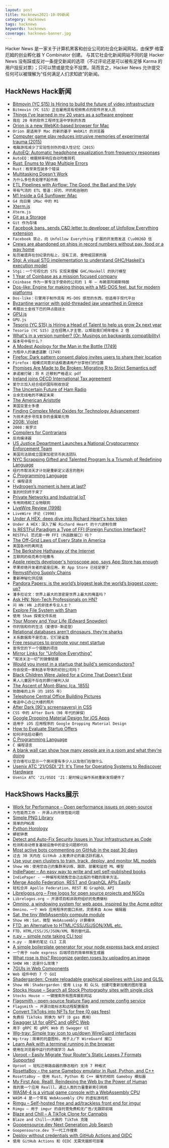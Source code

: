 ```yaml
---
layout: post
title: Hacknews2021-10-09新闻
category: Hacknews
tags: hacknews
keywords: hacknews
coverage: hacknews-banner.jpg
---
```


Hacker News 是一家关于计算机黑客和创业公司的社会化新闻网站，由保罗·格雷厄姆的创业孵化器 Y Combinator 创建。
与其它社会化新闻网站不同的是 Hacker News 没有踩或反对一条提交新闻的选项（不过评论还是可以被有足够 Karma 的用户投反对票）；只可以赞或是完全不投票。简而言之，Hacker News 允许提交任何可以被理解为“任何满足人们求知欲”的新闻。

## HackNews Hack新闻


- [Bitmovin (YC S15) Is Hiring to build the future of video infrastructure](https://bitmovin.com/careers/)
- `Bitmovin（YC S15）正在雇用具有视频焦点的软件开发人员`
- [Things I’ve learned in my 20 years as a software engineer](https://www.simplethread.com/20-things-ive-learned-in-my-20-years-as-a-software-engineer/)
- `我在 20 年的软件工程师生涯中学到的东西`
- [Orion is a new WebKit-based browser for Mac](https://browser.kagi.com/)
- `Orion 是适用于 Mac 的新的基于 WebKit 的浏览器`
- [Computer game play reduces intrusive memories of experimental trauma (2015)](https://www.ncbi.nlm.nih.gov/pmc/articles/PMC4526368/)
- `电脑游戏减少了实验性创伤的侵入性记忆（2015）`
- [AutoEQ: Automatic headphone equalization from frequency responses](https://github.com/jaakkopasanen/AutoEq)
- `AutoEQ：根据频率响应自动均衡耳机`
- [Rust: Enums to Wrap Multiple Errors](https://fettblog.eu/rust-enums-wrapping-errors/)
- `Rust：枚举来包装多个错误`
- [Multitasking Doesn't Work](https://health.clevelandclinic.org/science-clear-multitasking-doesnt-work/)
- `为什么多任务处理不起作用`
- [ETL Pipelines with Airflow: The Good, the Bad and the Ugly](https://airbyte.io/blog/airflow-etl-pipelines)
- `带有气流的 ETL 管道：好的、坏的和丑陋的`
- [M1 Inside a G4 Sunflower iMac](https://twitter.com/ColbySheets/status/1445513559580893200)
- `G4 向日葵 iMac 中的 M1`
- [Xterm.js](http://xtermjs.org/)
- `Xterm.js`
- [Git as a Storage](https://bronevichok.ru/posts/git-as-a-storage.html)
- `Git 作为存储`
- [Facebook bans, sends C&D letter to developer of Unfollow Everything extension](https://www.techspot.com/news/91650-facebook-bans-sends-cease-desist-letter-developer-unfollow.html)
- `Facebook 禁止，向 Unfollow Everything 扩展的开发商发送 C\u0026D 信`
- [Crews are abandoned on ships in record numbers without pay, food or a way home](https://www.wsj.com/articles/crews-are-abandoned-on-ships-in-record-numbers-without-pay-food-or-a-way-home-11633699978)
- `船员被遗弃在创纪录的船上，没有工资、食物或回家的路`
- [Stgi: A visual STG implementation to understand GHC/Haskell's execution model](https://github.com/quchen/stgi)
- `Stgi：一个可视化的 STG 实现来理解 GHC/Haskell 的执行模型`
- [1 Year of Coinbase as a mission focused company](https://twitter.com/brian_armstrong/status/1443727729476530178)
- `Coinbase 作为一家专注于使命的公司的 1 年 – 布赖恩阿姆斯特朗`
- [Dos-like: Engine for making things with a MS-DOS feel, but for modern platforms](https://github.com/mattiasgustavsson/dos-like)
- `Dos-like：引擎用于制作具有 MS-DOS 感觉的东西，但适用于现代平台`
- [Byzantine warrior with gold-threaded jaw unearthed in Greece](https://www.livescience.com/byzantine-warrior-fractured-jaw)
- `希腊出土金线下巴的拜占庭战士`
- [GPU.js](https://gpu.rocks/#/)
- `GPU.js`
- [Tesorio (YC S15) is Hiring a Head of Talent to help us grow 2x next year](https://jobs.lever.co/tesorio/cb6976de-e744-4f68-b10a-a9c2c62b3911)
- `Tesorio (YC S15) 正在招聘人才主管，以帮助我们明年增长 2 倍`
- [What's in a version number? (Or: Musings on backwards compatibility)](https://alexgaynor.net/2021/oct/07/whats-in-a-version-number/)
- `版本号中有什么？ `
- [A Modest Apology for the Man in the Bottle (1749)](https://publicdomainreview.org/collection/bottleman/)
- `为瓶中人的谦虚道歉（1749）`
- [Firefox: Dark pattern consent dialog invites users to share their location](https://www.theregister.com/2021/10/08/mozilla_adding_sponsored_search_results/)
- `Firefox：暗模式同意对话框邀请用户分享他们的位置`
- [Promises Are Made to Be Broken: Migrating R to Strict Semantics pdf](http://aviral.io/static/pdfs/promises-are-made-to-be-broken.pdf)
- `承诺被打破：将 R 迁移到严格语义 pdf`
- [Ireland joins OECD International Tax agreement](https://www.gov.ie/en/press-release/59812-ireland-joins-oecd-international-tax-agreement/)
- `爱尔兰加入经合组织国际税收协定`
- [The Uncertain Future of Ham Radio](https://spectrum.ieee.org/ham-radio)
- `业余无线电的不确定未来`
- [The American Aristotle](https://aeon.co/essays/charles-sanders-peirce-was-americas-greatest-thinker)
- `美国亚里士多德`
- [Finding Complex Metal Oxides for Technology Advancement](http://ai.googleblog.com/2021/10/finding-complex-metal-oxides-for.html)
- `为技术进步寻找复杂的金属氧化物`
- [2008: Violet](https://if50.substack.com/p/2008-violet)
- `2008：紫罗兰`
- [Compilers for Contrarians](https://crypto.stanford.edu/~blynn/compiler/)
- `反向编译器`
- [US Justice Department Launches a National Cryptocurrency Enforcement Team](https://therecord.media/justice-department-launches-a-national-cryptocurrency-enforcement-team/)
- `美国司法部成立国家加密货币执法团队`
- [NYC Scrapping Gifted and Talented Program Is a Triumph of Redefining Language](https://reason.com/2021/10/08/nyc-scrapping-gifted-and-talented-program-is-a-triumph-of-redefining-language/)
- `纽约市取消天才计划是重新定义语言的胜利`
- [Ć Programming Language](https://github.com/pfusik/cito)
- `Ć 编程语言`
- [Hydrogen’s moment is here at last?](https://www.economist.com/leaders/2021/10/09/hydrogens-moment-is-here-at-last)
- `氢的时刻终于来了`
- [Private Networks and Industrial IoT](https://www.privatelteand5g.com/private-networks-and-industrial-iot-remote-monitoring-and-control-of-industry-4-0-for-dynamic-decision-making/)
- `专用网络和工业物联网`
- [LiveWire Review (1998)](https://philip.greenspun.com/wtr/livewire.html)
- `LiveWire 评论 (1998)`
- [Under A HEX: deep dive into Richard Heart's hex token](https://medium.com/@TooWumboToFail/under-a-hex-396847b86e57)
- `Under A HEX：深入了解 Richard Heart 的十六进制令牌`
- [Is RESTFul Paradigm a Type of FFI (Foreign Function Interface)?](item?id=28797627)
- `RESTFul 范式是一种 FFI（外函数接口）吗？`
- [The Off-Grid Laws of Every State in America](https://www.primalsurvivor.net/living-off-grid-legal/)
- `美国各州的离网法`
- [The Berkshire Hathaway of the Internet](https://awilkinson.medium.com/the-berkshire-hathaway-of-the-internet-391a8ee83db)
- `互联网的伯克希尔哈撒韦`
- [Apple rejects developer's horoscope app, says App Store has enough](https://www.imore.com/apple-rejects-developers-horoscope-app-says-app-store-has-enough)
- `苹果拒绝开发者的星座应用，称 App Store 已经足够了`
- [Remystifying Supply Chains](https://studio.ribbonfarm.com/p/remystifying-supply-chains)
- `重新神秘化供应链`
- [Pandora Papers: is the world’s biggest leak the world’s biggest cover-up?](https://www.michaelwest.com.au/pandora-papers-is-the-worlds-biggest-leak-the-worlds-biggest-cover-up/)
- `潘多拉论文：世界上最大的泄密是世界上最大的掩盖吗？`
- [Ask HN: Non-Tech Professionals on HN?](item?id=28788540)
- `问 HN：HN 上的非技术专业人士？`
- [Explore File System with Sham](http://orion.feralhosting.com:8888/do-one-thing-with-ls.html)
- `使用 Sham 探索文件系统`
- [Your Money and Your Life (Edward Snowden)](https://edwardsnowden.substack.com/p/cbdcs)
- `你的钱和你的生活（爱德华·斯诺登）`
- [Relational databases aren’t dinosaurs, they’re sharks](https://www.simplethread.com/relational-databases-arent-dinosaurs-theyre-sharks/)
- `关系数据库不是恐龙，它们是鲨鱼`
- [Free resources to promote your next startup](https://github.com/trekhleb/promote-your-next-startup)
- `宣传您的下一个很酷的项目`
- [Mirror Links for "Unfollow Everything"](https://www.reddit.com/r/programming/comments/q3smfr/unfollow_everything_developer_banned_for_life/)
- `“取消关注一切”的镜像链接`
- [Would you invest in a startup that build's semiconductors?](https://infiniteseconds.com)
- `你会投资一家制造半导体的初创公司吗？`
- [Black Children Were Jailed for a Crime That Doesn’t Exist](https://www.propublica.org/article/black-children-were-jailed-for-a-crime-that-doesnt-exist)
- `黑人儿童因不存在的罪行被判入狱`
- [The Ascent of Mont-Blanc (ca. 1855)](https://publicdomainreview.org/collection/mont-blanc-ascent/)
- `勃朗峰的上升（约 1855 年）`
- [Telephone Central Office Building Pictures](http://www.co-buildings.com/)
- `电话中心办公大楼的照片`
- [After Dark (90's screensavers) in CSS](https://www.bryanbraun.com/after-dark-css/#)
- `CSS 中的 After Dark（90 年代的屏保）`
- [Google Dropping Material Design for iOS Apps](https://sixcolors.com/link/2021/10/googles-apps-to-embrace-ios-on-ios/)
- `适用于 iOS 应用程序的 Google Dropping Material Design`
- [How to Evaluate Startup Offers](https://faingezicht.com/articles/2021/09/20/evaluating-startup-offers/)
- `如何评估启动要约`
- [Ć Programming Language](https://github.com/pfusik/cito/blob/master/ci.md)
- `Ć 编程语言`
- [A blank wall can show how many people are in a room and what they’re doing](https://www.scientificamerican.com/article/a-blank-wall-can-show-how-many-people-are-in-a-room-and-what-theyre-doing/)
- `空白墙可以显示一个房间里有多少人以及他们在做什么`
- [Usenix ATC '21/OSDI '21: It's Time for Operating Systems to Rediscover Hardware](https://www.youtube.com/watch?v=36myc8wQhLo)
- `Usenix ATC '21/OSDI '21：是时候让操作系统重新发现硬件了`


## HackShows Hacks展示

- [ Work for Performance – Open performance issues on open-source](https://www.workforperformance.com/)
- `为性能而工作 - 开源上的开放性能问题`
- [ Simple PNG Library](https://github.com/randy408/libspng)
- `简单的PNG库`
- [ Python Horology](https://github.com/mjmikulski/horology)
- `蟒蛇钟表`
- [ Detect and Auto-Fix Security Issues in Your Infrastructure as Code](https://shisho.dev/posts/introducing-shisho-cloud)
- `检测和自动修复基础设施中的安全问题即代码`
- [ Most active bots commenting on GitHub in the past 30 days](https://play.axiom.co/axiom-play-qf1k/explorer?qid=SXmcgdLrEvY-r0kdzw)
- `过去 30 天内在 GitHub 上发表评论的最活跃机器人`
- [ Use your own clusters to train, track, deploy, and monitor ML models](https://iko.ai)
- `Show HN：使用您自己的集群来训练、跟踪、部署和监控 ML 模型`
- [ IndiePaper – An easy way to write and sell self-published books](https://indiepaper.me)
- `IndiePaper - 一种编写和销售您自己出版的书籍的简单方法。`
- [ Merge Apollo Federation, REST and GraphQL APIs Easily](https://github.com/wundergraph/wundergraph-demo)
- `轻松合并 Apollo Federation、REST 和 GraphQL API`
- [ Librelogos.org – Free logos for open source projects and NGOs](https://www.librelogos.org/)
- `Librelogos.org – 开源项目和非政府组织的免费徽标`
- [ Omnino, a windowing system for web apps, inspired by the Acme editor](https://github.com/bopwerks/omnino)
- `Omnino，一个 Web 应用程序的窗口系统，灵感来自 Acme 编辑器`
- [ Sat, the tiny WebAssembly compute module](https://github.com/suborbital/sat)
- `Show HN：Sat，微型 WebAssembly 计算模块`
- [ FTD, an Alternative to HTML/CSS/JS/JSON/XML etc.](https://www.fifthtry.com/ftd/)
- `FTD，HTML/CSS/JS/JSON/XML 等的替代品。`
- [ n.py − simple note taking CLI tool](https://git.bitmycode.com/sodimel/n)
- `n.py - 简单的笔记 CLI 工具`
- [ A simple boilerplate generator for your node express back end project](https://github.com/gunvantsr/expressgen)
- `一个用于 node express 后端项目的简单样板生成器`
- [ What rose is this? Recognize garden roses by uploading an image](https://www.whatroseisthis.com)
- `SHOW HN：这是什么玫瑰？`
- [ 7GUIs in Web Components](https://i5ik.github.io/_____/7guis/)
- `Web 组件中的 7 个 GUI`
- [ Shadergarden: Create reloadable graphical pipelines with Lisp and GLSL](https://blog.tonari.no/shadergarden)
- `Show HN：Shadergarden：使用 Lisp 和 GLSL 创建可重新加载的图形管道`
- [ Stocks House – Search all Stock Photography sites with single click](https://stockshouse.co)
- `Stocks House – 一键搜索所有图库摄影网站`
- [ Flagsmith – open-source feature flag and remote config service](https://github.com/Flagsmith/flagsmith)
- `Flagsmith – 开源功能标志和远程配置服务`
- [ Convert TikToks into NFTs for free (0 gas fees)](https://sqillful.com/)
- `免费将 TikToks 转换为 NFT（0 gas 费用）`
- [ Swagger UI for gRPC and gRPC Web](https://blog.gendocu.com/posts/gendocu-v0.4-beta-release/)
- `用于 gRPC 和 gRPC Web 的 Swagger UI`
- [ Wg-tray: Simple tray icon to up/down WireGuard interfaces](https://wg-tray.arcanite.ch/)
- `Wg-tray：简单的托盘图标，用于上/下 WireGuard 接口`
- [ Learn Awk with a terminal running in the browser](https://sandbox.bio/tutorials?id=awk-intro)
- `使用在浏览器中运行的终端学习 Awk`
- [ Uproot – Easily Migrate Your Router's Static Leases 7 Formats Supported](https://github.com/GeekVisit/uproot)
- `Uproot – 轻松迁移路由器的静态租约 支持 7 种格式`
- [ RosettaBoy – the same Gameboy emulator in Rust, Python, and C++](https://github.com/shish/rosettaboy)
- `RosettaBoy – 使用 Rust、Python 和 C++ 编写的相同 Gameboy 模拟器`
- [ My First App, Realll, Reindexing the Web by the Power of Human](https://realll.co/)
- `我的第一个应用 Realll，通过人类的力量重新索引网络`
- [ WASM-4 is a virtual game console with a WebAssembly CPU](https://wasm4.org/)
- `WASM-4 是一个带有 WebAssembly CPU 的虚拟游戏机`
- [ Rimgu – Self-hosted free and ad/trackless front end for imgur](https://codeberg.org/3np/rimgu)
- `Rimgu – 用于 imgur 的自托管免费和无广告/无跟踪前端`
- [ Blaze and Chill – A TikTok Clone for Cannabis](https://play.google.com/store/apps/details?id=com.blazeandchill&amp;hl=en_US&amp;gl=US)
- `Blaze and Chill——大麻的 TikTok 克隆`
- [ Goopensource.dev Next Generation Job Search](https://www.goopensource.dev/?source=hackernews)
- `Goopensource.dev 下一代工作搜索`
- [ Deploy without credentials with GitHub Actions and OIDC](https://blog.alexellis.io/deploy-without-credentials-using-oidc-and-github-actions/)
- `使用 GitHub Actions 和 OIDC 无需凭据即可部署`

